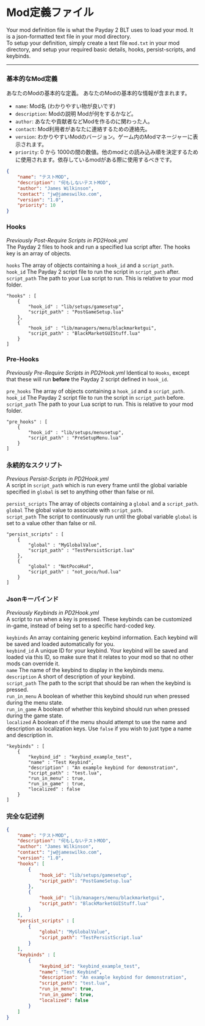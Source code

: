 
# Mod定義ファイル

Your mod definition file is what the Payday 2 BLT uses to load your mod. It is a json-formatted text file in your mod directory.  
To setup your definition, simply create a text file `mod.txt` in your mod directory, and setup your required basic details, hooks,
persist-scripts, and keybinds.  

---

### 基本的なMod定義

あなたのModの基本的な定義。 あなたのModの基本的な情報が含まれます。  

* `name`: Mod名 (わかりやすい物が良いです)  
* `description`: Modの説明 Modが何をするかなど。  
* `author`: あなたや貢献者などModを作るのに関わった人。  
* `contact`: Mod利用者があなたに連絡するための連絡先。  
* `version`: わかりやすいModのバージョン。ゲーム内のModマネージャーに表示されます。  
* `priority`: 0 から 1000の間の数値。他のmodとの読み込み順を決定するために使用されます。依存しているmodがある際に使用するべきです。  
```json
{
	"name": "テストMOD",
	"description": "何もしないテストMOD",
	"author": "James Wilkinson",
	"contact": "jw@jameswilko.com",
	"version": "1.0",
	"priority": 10
}
```
### Hooks

_Previously Post-Require Scripts in PD2Hook.yml_  
The Payday 2 files to hook and run a specified lua script after. The hooks key is an array of objects.

`hooks` The array of objects containing a `hook_id` and a `script_path`.  
`hook_id` The Payday 2 script file to run the script in `script_path` after.  
`script_path` The path to your Lua script to run. This is relative to your mod folder.  

	"hooks" : [
		{ 	
			"hook_id" : "lib/setups/gamesetup",
			"script_path" : "PostGameSetup.lua"
		},
		{ 	
			"hook_id" : "lib/managers/menu/blackmarketgui",
			"script_path" : "BlackMarketGUIStuff.lua"
		}
	]

### Pre-Hooks

_Previously Pre-Require Scripts in PD2Hook.yml_
Identical to `Hooks`, except that these will run **before** the Payday 2 script defined in `hook_id`.

`pre_hooks` The array of objects containing a `hook_id` and a `script_path`.  
`hook_id` The Payday 2 script file to run the script in `script_path` before.  
`script_path` The path to your Lua script to run. This is relative to your mod folder.  

	"pre_hooks" : [
		{ 	
			"hook_id" : "lib/setups/menusetup",
			"script_path" : "PreSetupMenu.lua"
		}
	]

### 永続的なスクリプト

_Previous Persist-Scripts in PD2Hook.yml_  
A script in `script_path` which is run every frame until the global variable specified in `global` is set to anything other than false or nil.  

`persist_scripts` The array of objects containing a `global` and a `script_path`.  
`global`  The global value to associate with `script_path`.  
`script_path` The script to continuously run until the global variable `global` is set to a value other than false or nil.  

	"persist_scripts" : [
		{
			"global" : "MyGlobalValue",
			"script_path" : "TestPersistScript.lua"
		},
		{
			"global" : "NotPocoHud",
			"script_path" : "not_poco/hud.lua"
		}
	]

### Jsonキーバインド

_Previously Keybinds in PD2Hook.yml_  
A script to run when a key is pressed. These keybinds can be customized in-game, instead of being set to a specific hard-coded key.  

`keybinds` An array containing generic keybind information. Each keybind will be saved and loaded automatically for you.   
`keybind_id` A unique ID for your keybind. Your keybind will be saved and loaded via this ID, so make sure that it relates to your mod so that no other mods can override it.  
`name` The name of the keybind to display in the keybinds menu.  
`description` A short of description of your keybind.  
`script_path` The path to the script that should be ran when the keybind is pressed.  
`run_in_menu` A boolean of whether this keybind should run when pressed during the menu state.  
`run_in_game` A boolean of whether this keybind should run when pressed during the game state.  
`localized` A boolean of if the menu should attempt to use the name and description as localization keys.
Use `false` if you wish to just type a name and description in.

	"keybinds" : [
		{
			"keybind_id" : "keybind_example_test",
			"name" : "Test Keybind",
			"description" : "An example keybind for demonstration",
			"script_path" : "test.lua",
			"run_in_menu" : true,
			"run_in_game" : true,
			"localized" : false
		}
	]

### 完全な記述例
```json
{
	"name": "テストMOD",
	"description": "何もしないテストMOD",
	"author": "James Wilkinson",
	"contact": "jw@jameswilko.com",
	"version": "1.0",
	"hooks": [
		{
			"hook_id": "lib/setups/gamesetup",
			"script_path": "PostGameSetup.lua"
		},
		{
			"hook_id": "lib/managers/menu/blackmarketgui",
			"script_path": "BlackMarketGUIStuff.lua"
		}
	],
	"persist_scripts" : [
		{
			"global": "MyGlobalValue",
			"script_path": "TestPersistScript.lua"
		}
	],
	"keybinds" : [
		{
			"keybind_id": "keybind_example_test",
			"name": "Test Keybind",
			"description": "An example keybind for demonstration",
			"script_path": "test.lua",
			"run_in_menu": true,
			"run_in_game": true,
			"localized": false
		}
	]
}
```